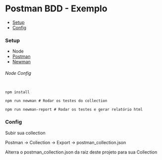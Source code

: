# Postman BDD - Exemplo

 * [Setup](#setup)
 * [Config](#config)

### Setup

* Node
* [Postman](https://www.getpostman.com)
* [Newman](https://github.com/postmanlabs/newman)

###### Node Config

```

npm install

npm run newman # Rodar os testes do collection

npm run newman-report # Rodar os testes e gerar relatório html

```

### Config

Subir sua collection

Postman -> Collection -> Export -> postman_collection.json

Alterra o postman_collection.json da raiz deste projeto para sua Collection